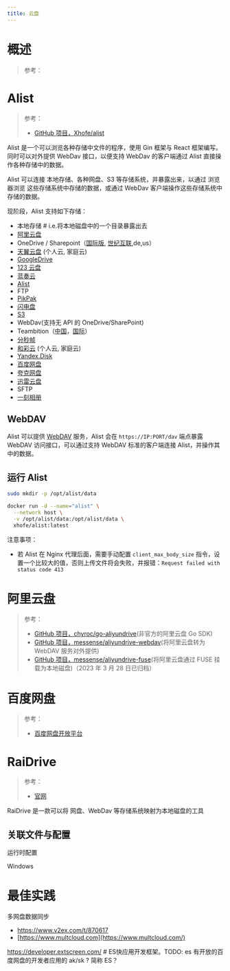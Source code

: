 ```yaml
---
title: 云盘
---
```


# 概述

> 参考：

# Alist

> 参考：
>
> - [GitHub 项目，Xhofe/alist](https://github.com/Xhofe/alist)

Alist 是一个可以浏览各种存储中文件的程序，使用 Gin 框架与 React 框架编写。同时可以对外提供 WebDav 接口，以便支持 WebDav 的客户端通过 Alist 直接操作各种存储中的数据。

Alist 可以连接 本地存储、各种网盘、S3 等存储系统，并暴露出来，以通过 浏览器浏览 这些存储系统中存储的数据，或通过 WebDav 客户端操作这些存储系统中存储的数据。

现阶段，Alist 支持如下存储：

- 本地存储 # i.e.将本地磁盘中的一个目录暴露出去
- [阿里云盘](https://www.aliyundrive.com/)
- OneDrive / Sharepoint（[国际版](https://www.office.com/), [世纪互联](https://portal.partner.microsoftonline.cn/),de,us）
- [天翼云盘](https://cloud.189.cn/) (个人云, 家庭云)
- [GoogleDrive](https://drive.google.com/)
- [123 云盘](https://www.123pan.com/)
- [蓝奏云](https://pc.woozooo.com/)
- [Alist](https://github.com/Xhofe/alist)
- FTP
- [PikPak](https://www.mypikpak.com/)
- [闪电盘](https://shandianpan.com/)
- [S3](https://aws.amazon.com/cn/s3/)
- WebDav(支持无 API 的 OneDrive/SharePoint)
- Teambition（[中国](https://www.teambition.com/)，[国际](https://us.teambition.com/)）
- [分秒帧](https://www.mediatrack.cn/)
- [和彩云](https://yun.139.com/) (个人云, 家庭云)
- [Yandex.Disk](https://disk.yandex.com/)
- [百度网盘](http://pan.baidu.com/)
- [夸克网盘](https://pan.quark.cn/)
- [迅雷云盘](https://pan.xunlei.com/)
- SFTP
- [一刻相册](https://photo.baidu.com/)

## WebDAV

Alist 可以提供 [WebDAV](/docs/4.数据通信/Protocol/WebDAV.md) 服务，Alist 会在 `https://IP:PORT/dav` 端点暴露 WebDAV 访问接口，可以通过支持 WebDAV 标准的客户端连接 Alist，并操作其中的数据。

## 运行 Alist

```bash
sudo mkdir -p /opt/alist/data

docker run -d --name="alist" \
  --network host \
  -v /opt/alist/data:/opt/alist/data \
  xhofe/alist:latest
```

注意事项：

- 若 Alist 在 Nginx 代理后面，需要手动配置 `client_max_body_size` 指令，设置一个比较大的值，否则上传文件将会失败，并报错：`Request failed with status code 413`

# 阿里云盘

> 参考：
>
> - [GitHub 项目，chyroc/go-aliyundrive](https://github.com/chyroc/go-aliyundrive)(非官方的阿里云盘 Go SDK)
> - [GitHub 项目，messense/aliyundrive-webdav](https://github.com/messense/aliyundrive-webdav)(将阿里云盘转为 WebDAV 服务对外提供)
> - [GitHub 项目，messense/aliyundrive-fuse](https://github.com/messense/aliyundrive-fuse)(将阿里云盘通过 FUSE 挂载为本地磁盘)（2023 年 3 月 28 日已归档）

# 百度网盘

> 参考：
>
> - [百度网盘开放平台](https://pan.baidu.com/union)



# RaiDrive

> 参考：
>
> - [官网](https://www.raidrive.com/)

RaiDrive 是一款可以将 网盘、WebDav 等存储系统映射为本地磁盘的工具

## 关联文件与配置

运行时配置

Windows

# 最佳实践

多网盘数据同步

- https://www.v2ex.com/t/870617
- [https://www.multcloud.com](https://www.multcloud.com/)

https://developer.extscreen.com/ # ES快应用开发框架。TODO: es 有开放的百度网盘的开发者应用的 ak/sk ? 简称 ES？